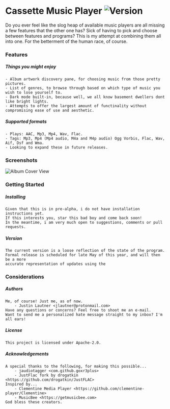 # Cassette Music Player ![Version](https://img.shields.io/badge/Version-v0.2--alpha-red "alpha")

Do you ever feel like the slog heap of available music players are all missing a few features that the other one has? Sick of having to pick and choose between features and programs? This is my attempt at combining them all into one. For the betterment of the human race, of course.

### Features

##### Things you might enjoy
```
- Album artwork discovery pane, for choosing music from those pretty pictures.
- List of genres, to browse through based on which type of music you wish to lose yourself to.
- Dark mode built-in, because well, we all know basement dwellers dont like bright lights.
- Attempts to offer the largest amount of functinality without compromising ease of use and aesthetic.
```
##### Supported formats
```
- Plays: AAC, Mp3, Mp4, Wav, Flac.
- Tags: Mp3, Mp4 (Mp4 audio, M4a and M4p audio) Ogg Vorbis, Flac, Wav, Aif, Dsf and Wma.
- Looking to expand these in future releases.
```
### Screenshots
![Album Cover View](screenshots/Cassette_Album_View_Dropdown_2.png "A small taste of what is to come")
### Getting Started
##### Installing
```
Given that this is in pre-alpha, i do not have installation instructions yet. 
If this interests you, star this bad boy and come back soon!
In the meantime, i am very much open to suggestions, comments or pull requests.
```
##### Version
```
The current version is a loose reflection of the state of the program. 
Formal release is scheduled for late May of this year, and will then be a more
accurate representation of updates using the 
```
### Considerations
##### Authors
```
Me, of course! Just me, as of now.
    - Justin Lautner <jlautner@protonmail.com>
Have any questions or concerns? Feel free to shoot me an e-mail.
Want to send me a personalized hate message straight to my inbox? I'm all ears!
```
##### License
```
This project is licensed under Apache-2.0.
```
##### Acknowledgements
```
A special thanks to the following, for making this possible...
    - jaudiotagger <com.github.goxr3plus>
    - JustFlac fork by drogatkin <https://github.com/drogatkin/JustFLAC>
Inspired by...
    - Clementine Media Player <https://github.com/clementine-player/Clementine>
    - MusicBee <https://getmusicbee.com>
God bless these creators.
```